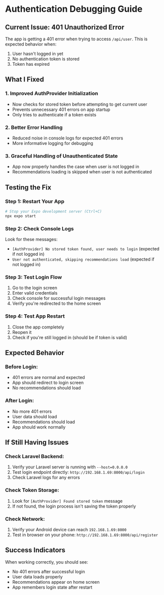 # Authentication Debugging Guide

## Current Issue: 401 Unauthorized Error

The app is getting a 401 error when trying to access `/api/user`. This is expected behavior when:

1. User hasn't logged in yet
2. No authentication token is stored
3. Token has expired

## What I Fixed

### 1. Improved AuthProvider Initialization

- Now checks for stored token before attempting to get current user
- Prevents unnecessary 401 errors on app startup
- Only tries to authenticate if a token exists

### 2. Better Error Handling

- Reduced noise in console logs for expected 401 errors
- More informative logging for debugging

### 3. Graceful Handling of Unauthenticated State

- App now properly handles the case when user is not logged in
- Recommendations loading is skipped when user is not authenticated

## Testing the Fix

### Step 1: Restart Your App

```bash
# Stop your Expo development server (Ctrl+C)
npx expo start
```

### Step 2: Check Console Logs

Look for these messages:

- `[AuthProvider] No stored token found, user needs to login` (expected if not logged in)
- `User not authenticated, skipping recommendations load` (expected if not logged in)

### Step 3: Test Login Flow

1. Go to the login screen
2. Enter valid credentials
3. Check console for successful login messages
4. Verify you're redirected to the home screen

### Step 4: Test App Restart

1. Close the app completely
2. Reopen it
3. Check if you're still logged in (should be if token is valid)

## Expected Behavior

### Before Login:

- 401 errors are normal and expected
- App should redirect to login screen
- No recommendations should load

### After Login:

- No more 401 errors
- User data should load
- Recommendations should load
- App should work normally

## If Still Having Issues

### Check Laravel Backend:

1. Verify your Laravel server is running with `--host=0.0.0.0`
2. Test login endpoint directly: `http://192.168.1.69:8000/api/login`
3. Check Laravel logs for any errors

### Check Token Storage:

1. Look for `[AuthProvider] Found stored token` message
2. If not found, the login process isn't saving the token properly

### Check Network:

1. Verify your Android device can reach `192.168.1.69:8000`
2. Test in browser on your phone: `http://192.168.1.69:8000/api/register`

## Success Indicators

When working correctly, you should see:

- No 401 errors after successful login
- User data loads properly
- Recommendations appear on home screen
- App remembers login state after restart
